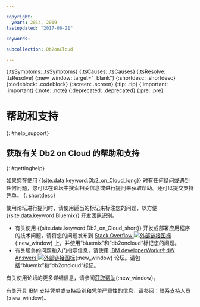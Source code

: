 ```yaml
---

copyright:
  years: 2014, 2019
lastupdated: "2017-06-21"

keywords: 

subcollection: Db2onCloud

---
```


<!-- Attribute definitions --> 
{:tsSymptoms: .tsSymptoms} 
{:tsCauses: .tsCauses} 
{:tsResolve: .tsResolve} 
{:new_window: target="_blank"}
{:shortdesc: .shortdesc}
{:codeblock: .codeblock}
{:screen: .screen}
{:tip: .tip}
{:important: .important}
{:note: .note}
{:deprecated: .deprecated}
{:pre: .pre}

# 帮助和支持
{: #help_support}

## 获取有关 Db2 on Cloud 的帮助和支持
{: #gettinghelp}

如果您在使用 {{site.data.keyword.Db2_on_Cloud_long}} 时有任何疑问或遇到任何问题，您可以在论坛中搜索相关信息或进行提问来获取帮助。还可以提交支持凭单。
{: shortdesc}

使用论坛进行提问时，请使用适当的标记来标注您的问题，以方便 {{site.data.keyword.Bluemix}} 开发团队识别。

* 有关使用 {{site.data.keyword.Db2_on_Cloud_short}} 开发或部署应用程序的技术问题，请将您的问题发布到 [Stack Overflow ![外部链接图标](../../icons/launch-glyph.svg "外部链接图标")](https://stackoverflow.com/questions/ask/advice?){:new_window} 上，并使用“bluemix”和“db2oncloud”标记您的问题。
* 有关服务的问题和入门指示信息，请使用 [IBM developerWorks® dW Answers ![外部链接图标](../../icons/launch-glyph.svg "外部链接图标")](https://developer.ibm.com/answers/questions/ask/?smartspace=bluemix){:new_window} 论坛。请包括“bluemix”和“db2oncloud”标记。

有关使用论坛的更多详细信息，请参阅[获取帮助](/docs/support/index.html#getting-help){:new_window}。

有关开具 IBM 支持凭单或支持级别和凭单严重性的信息，请参阅：[联系支持人员](/docs/support/index.html#contacting-support){:new_window}。




